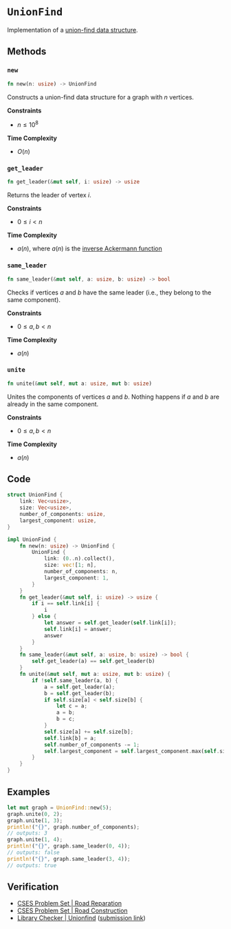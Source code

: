 # `UnionFind`
Implementation of a [union-find data structure](https://en.wikipedia.org/wiki/Disjoint-set_data_structure).

## Methods
### `new`
```rust
fn new(n: usize) -> UnionFind
```

Constructs a union-find data structure for a graph with $n$ vertices.

**Constraints**
- $n \le 10^{8}$

**Time Complexity**
- $O(n)$

### `get_leader`
```rust
fn get_leader(&mut self, i: usize) -> usize
```

Returns the leader of vertex $i$.

**Constraints**
- $0 \le i < n$

**Time Complexity**
- $a(n)$, where $a(n)$ is the [inverse Ackermann function](https://en.wikipedia.org/wiki/Ackermann_function#Inverse)

### `same_leader`
```rust
fn same_leader(&mut self, a: usize, b: usize) -> bool
```

Checks if vertices $a$ and $b$ have the same leader (i.e., they belong to the same component).

**Constraints**
- $0 \le a, b < n$

**Time Complexity**
- $a(n)$

### `unite`
```rust
fn unite(&mut self, mut a: usize, mut b: usize)
```

Unites the components of vertices $a$ and $b$. Nothing happens if $a$ and $b$ are already in the same component.

**Constraints**
- $0 \le a, b < n$

**Time Complexity**
- $a(n)$

## Code
```rust
struct UnionFind {
    link: Vec<usize>,
    size: Vec<usize>,
    number_of_components: usize,
    largest_component: usize,
}

impl UnionFind {
    fn new(n: usize) -> UnionFind {
        UnionFind {
            link: (0..n).collect(),
            size: vec![1; n],
            number_of_components: n,
            largest_component: 1,
        }
    }
    fn get_leader(&mut self, i: usize) -> usize {
        if i == self.link[i] {
            i
        } else {
            let answer = self.get_leader(self.link[i]);
            self.link[i] = answer;
            answer
        }
    }
    fn same_leader(&mut self, a: usize, b: usize) -> bool {
        self.get_leader(a) == self.get_leader(b)
    }
    fn unite(&mut self, mut a: usize, mut b: usize) {
		if !self.same_leader(a, b) {
			a = self.get_leader(a);
			b = self.get_leader(b);
			if self.size[a] < self.size[b] {
				let c = a;
				a = b;
				b = c;
			}
			self.size[a] += self.size[b];
			self.link[b] = a;
			self.number_of_components -= 1;
			self.largest_component = self.largest_component.max(self.size[a]);
		}
    }
}
```

## Examples
```rust
let mut graph = UnionFind::new(5);
graph.unite(0, 2);
graph.unite(1, 3);
println!("{}", graph.number_of_components);
// outputs: 3
graph.unite(1, 4);
println!("{}", graph.same_leader(0, 4));
// outputs: false
println!("{}", graph.same_leader(3, 4));
// outputs: true
```

## Verification
- [CSES Problem Set | Road Reparation](https://cses.fi/problemset/task/1675/)
- [CSES Problem Set | Road Construction](https://cses.fi/problemset/task/1676/)
- [Library Checker | Unionfind](https://judge.yosupo.jp/problem/unionfind) ([submission link](https://judge.yosupo.jp/submission/94676))